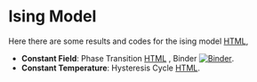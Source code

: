 # Ising Model

Here there are some results and codes for the ising model [HTML](https://jmsevillam.github.io/Dynamical_Systems/Ising/Ising.html),

- __Constant Field__: Phase Transition [HTML](https://jmsevillam.github.io/Dynamical_Systems/Ising/Constant_Field/Field_cte.html) , Binder [![Binder](https://mybinder.org/badge_logo.svg)](https://mybinder.org/v2/gh/jmsevillam/Dynamical_Systems/tree/master/Ising/master).
- __Constant Temperature__: Hysteresis Cycle [HTML](https://jmsevillam.github.io/Dynamical_Systems/Ising/Temperature_cte.html).
